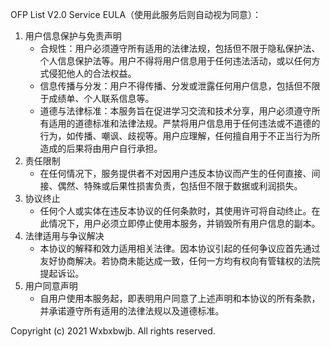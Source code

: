 OFP List V2.0 Service EULA（使用此服务后则自动视为同意）：
1. 用户信息保护与免责声明
   - 合规性：用户必须遵守所有适用的法律法规，包括但不限于隐私保护法、个人信息保护法等。用户不得将用户信息用于任何违法活动，或以任何方式侵犯他人的合法权益。
   - 信息传播与分发：用户不得传播、分发或泄露任何用户信息，包括但不限于成绩单、个人联系信息等。
   - 道德与法律标准：本服务旨在促进学习交流和技术分享，用户必须遵守所有适用的道德标准和法律法规。严禁将用户信息用于任何违法或不道德的行为，如传播、嘲讽、歧视等。用户应理解，任何擅自用于不正当行为所造成的后果将由用户自行承担。
2. 责任限制
   - 在任何情况下，服务提供者不对因用户违反本协议而产生的任何直接、间接、偶然、特殊或后果性损害负责，包括但不限于数据或利润损失。
3. 协议终止
   - 任何个人或实体在违反本协议的任何条款时，其使用许可将自动终止。在此情况下，用户必须立即停止使用本服务，并销毁所有用户信息的副本。
4. 法律适用与争议解决
   - 本协议的解释和效力适用相关法律。因本协议引起的任何争议应首先通过友好协商解决。若协商未能达成一致，任何一方均有权向有管辖权的法院提起诉讼。
5. 用户同意声明
   - 自用户使用本服务起，即表明用户同意了上述声明和本协议的所有条款，并承诺遵守所有适用的法律法规以及道德标准。
   
Copyright (c) 2021 Wxbxbwjb. All rights reserved.
